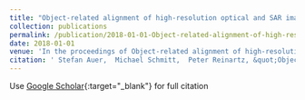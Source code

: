 ```yaml
---
title: "Object-related alignment of high-resolution optical and SAR images"
collection: publications
permalink: /publication/2018-01-01-Object-related-alignment-of-high-resolution-optical-and-SAR-images
date: 2018-01-01
venue: 'In the proceedings of Object-related alignment of high-resolution optical and SAR images'
citation: ' Stefan Auer,  Michael Schmitt,  Peter Reinartz, &quot;Object-related alignment of high-resolution optical and SAR images.&quot; In the proceedings of Object-related alignment of high-resolution optical and SAR images, 2018.'
---
```

Use [Google Scholar](https://scholar.google.com/scholar?q=Object+related+alignment+of+high+resolution+optical+and+SAR+images){:target="_blank"} for full citation